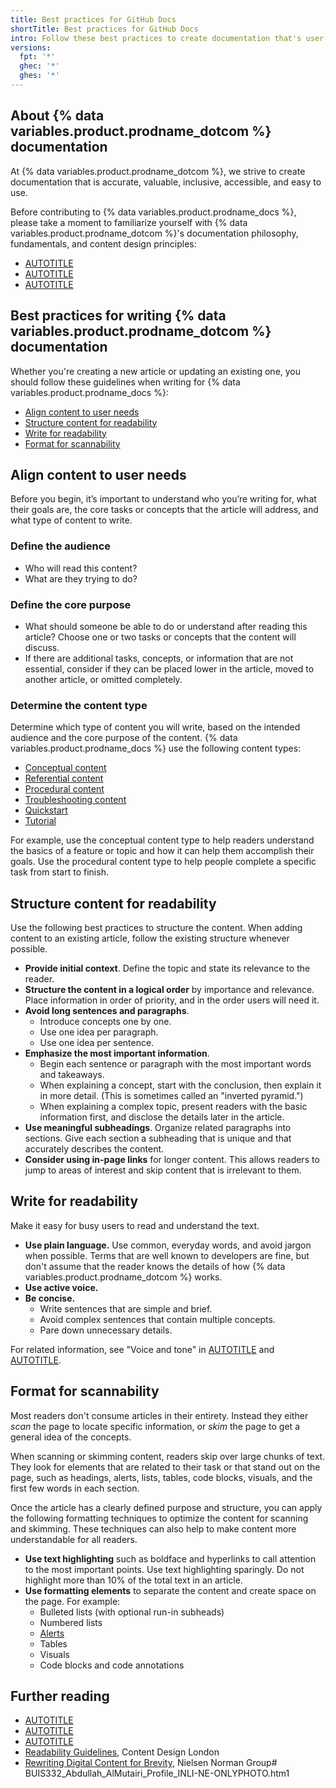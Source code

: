 ```yaml
---
title: Best practices for GitHub Docs
shortTitle: Best practices for GitHub Docs
intro: Follow these best practices to create documentation that's user-friendly and easy to understand.
versions:
  fpt: '*'
  ghec: '*'
  ghes: '*'
---
```


## About {% data variables.product.prodname_dotcom %} documentation

At {% data variables.product.prodname_dotcom %}, we strive to create documentation that is accurate, valuable, inclusive, accessible, and easy to use.

Before contributing to {% data variables.product.prodname_docs %}, please take a moment to familiarize yourself with {% data variables.product.prodname_dotcom %}'s documentation philosophy, fundamentals, and content design principles:

* [AUTOTITLE](/contributing/writing-for-github-docs/about-githubs-documentation-philosophy)
* [AUTOTITLE](/contributing/writing-for-github-docs/about-githubs-documentation-fundamentals)
* [AUTOTITLE](/contributing/writing-for-github-docs/content-design-principles)

## Best practices for writing {% data variables.product.prodname_dotcom %} documentation

Whether you're creating a new article or updating an existing one, you should follow these guidelines when writing for {% data variables.product.prodname_docs %}:

* [Align content to user needs](#align-content-to-user-needs)
* [Structure content for readability](#structure-content-for-readability)
* [Write for readability](#write-for-readability)
* [Format for scannability](#format-for-scannability)

## Align content to user needs

Before you begin, it’s important to understand who you’re writing for, what their goals are, the core tasks or concepts that the article will address, and what type of content to write.

### Define the audience

* Who will read this content?
* What are they trying to do?

### Define the core purpose

* What should someone be able to do or understand after reading this article? Choose one or two tasks or concepts that the content will discuss.
* If there are additional tasks, concepts, or information that are not essential, consider if they can be placed lower in the article, moved to another article, or omitted completely.

### Determine the content type

Determine which type of content you will write, based on the intended audience and the core purpose of the content. {% data variables.product.prodname_docs %} use the following content types:

* [Conceptual content](/contributing/style-guide-and-content-model/conceptual-content-type)
* [Referential content](/contributing/style-guide-and-content-model/referential-content-type)
* [Procedural content](/contributing/style-guide-and-content-model/procedural-content-type)
* [Troubleshooting content](/contributing/style-guide-and-content-model/troubleshooting-content-type)
* [Quickstart](/contributing/style-guide-and-content-model/quickstart-content-type)
* [Tutorial](/contributing/style-guide-and-content-model/tutorial-content-type)

For example, use the conceptual content type to help readers understand the basics of a feature or topic and how it can help them accomplish their goals. Use the procedural content type to help people complete a specific task from start to finish.

## Structure content for readability

Use the following best practices to structure the content. When adding content to an existing article, follow the existing structure whenever possible.

* **Provide initial context**. Define the topic and state its relevance to the reader.
* **Structure the content in a logical order** by importance and relevance. Place information in order of priority, and in the order users will need it.
* **Avoid long sentences and paragraphs**.
  * Introduce concepts one by one.
  * Use one idea per paragraph.
  * Use one idea per sentence.
* **Emphasize the most important information**.
  * Begin each sentence or paragraph with the most important words and takeaways.
  * When explaining a concept, start with the conclusion, then explain it in more detail. (This is sometimes called an "inverted pyramid.")
  * When explaining a complex topic, present readers with the basic information first, and disclose the details later in the article.
* **Use meaningful subheadings**. Organize related paragraphs into sections. Give each section a subheading that is unique and that accurately describes the content.
* **Consider using in-page links** for longer content. This allows readers to jump to areas of interest and skip content that is irrelevant to them.

## Write for readability

Make it easy for busy users to read and understand the text.

* **Use plain language.** Use common, everyday words, and avoid jargon when possible. Terms that are well known to developers are fine, but don't assume that the reader knows the details of how {% data variables.product.prodname_dotcom %} works.
* **Use active voice.**
* **Be concise.**
  * Write sentences that are simple and brief.
  * Avoid complex sentences that contain multiple concepts.
  * Pare down unnecessary details.

For related information, see "Voice and tone" in [AUTOTITLE](/contributing/style-guide-and-content-model/style-guide#voice-and-tone) and [AUTOTITLE](/contributing/writing-for-github-docs/writing-content-to-be-translated).

## Format for scannability

Most readers don't consume articles in their entirety. Instead they either _scan_ the page to locate specific information, or _skim_ the page to get a general idea of the concepts.

When scanning or skimming content, readers skip over large chunks of text. They look for elements that are related to their task or that stand out on the page, such as headings, alerts, lists, tables, code blocks, visuals, and the first few words in each section.

Once the article has a clearly defined purpose and structure, you can apply the following formatting techniques to optimize the content for scanning and skimming. These techniques can also help to make content more understandable for all readers.

* **Use text highlighting** such as boldface and hyperlinks to call attention to the most important points. Use text highlighting sparingly. Do not highlight more than 10% of the total text in an article.
* **Use formatting elements** to separate the content and create space on the page. For example:
  * Bulleted lists (with optional run-in subheads)
  * Numbered lists
  * [Alerts](/contributing/style-guide-and-content-model/style-guide#alerts)
  * Tables
  * Visuals
  * Code blocks and code annotations

## Further reading

* [AUTOTITLE](/contributing/style-guide-and-content-model/style-guide)
* [AUTOTITLE](/contributing/style-guide-and-content-model/about-the-content-model)
* [AUTOTITLE](/contributing/style-guide-and-content-model/contents-of-a-github-docs-article)
* [Readability Guidelines](https://readabilityguidelines.co.uk/), Content Design London
* [Rewriting Digital Content for Brevity](https://www.nngroup.com/articles/rewriting-content-brevity/), Nielsen Norman Group# BUIS332_Abdullah_AlMutairi_Profile_INLI-NE-ONLYPHOTO.htm1

